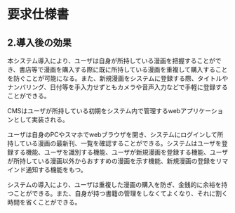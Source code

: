 # 要求仕様書
## 2.導入後の効果
本システム導入により、ユーザは自身が所持している漫画を把握することができ、書店等で漫画を購入する際に既に所持している漫画を重複して購入することを防ぐことが可能になる。また、新規漫画をシステムに登録する際、タイトルやナンバリング、日付等を手入力せずともカメラや音声入力などで手軽に登録することができる。

CMSはユーザが所持している初期をシステム内で管理するwebアプリケーションとして実装される。

ユーザは自身のPCやスマホでwebブラウザを開き、システムにログインして所持している漫画の最新刊、一覧を確認することができる。システムはユーザを登録する機能、ユーザを識別する機能、ユーザが新規漫画を登録する機能、ユーザが所持している漫画以外からおすすめの漫画を示す機能、新規漫画の登録をリマインド通知する機能をもつ。

システムの導入により、ユーザは重複した漫画の購入を防ぎ、金銭的に余裕を持つことができる。また、自身が持つ書籍の管理をしなくてよくなり、それに割く時間を省くことができる。